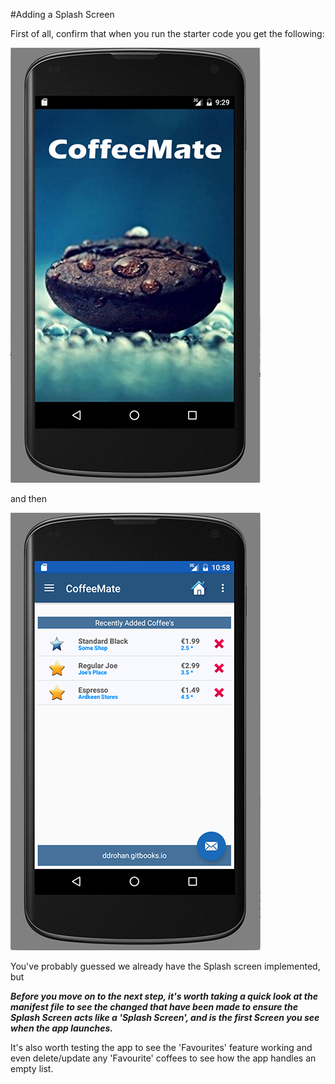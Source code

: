 #Adding a Splash Screen

First of all, confirm that when you run the starter code you get the following:

![](../img/coffeemate.0.png)

and then

![](../img/coffeemate.2.png)

You've probably guessed we already have the Splash screen implemented, but

<i><b>Before you move on to the next step, it's worth taking a quick look at the manifest file to see the changed that have been made to ensure the Splash Screen acts like a 'Splash Screen', and is the first Screen you see when the app launches.</b></i>

It's also worth testing the app to see the 'Favourites' feature working and even delete/update any 'Favourite' coffees to see how the app handles an empty list.

